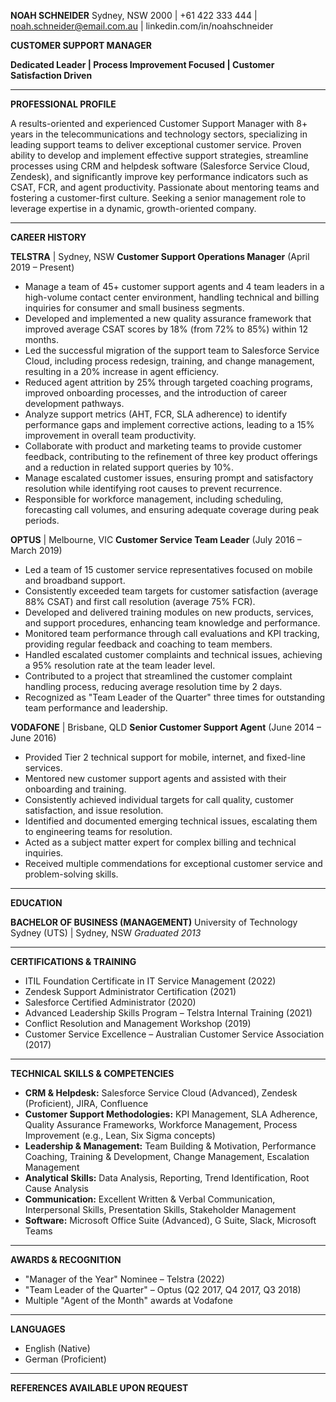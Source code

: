 **NOAH SCHNEIDER**
Sydney, NSW 2000 | +61 422 333 444 | noah.schneider@email.com.au | linkedin.com/in/noahschneider

**CUSTOMER SUPPORT MANAGER**

**Dedicated Leader | Process Improvement Focused | Customer Satisfaction Driven**

---

**PROFESSIONAL PROFILE**

A results-oriented and experienced Customer Support Manager with 8+ years in the telecommunications and technology sectors, specializing in leading support teams to deliver exceptional customer service. Proven ability to develop and implement effective support strategies, streamline processes using CRM and helpdesk software (Salesforce Service Cloud, Zendesk), and significantly improve key performance indicators such as CSAT, FCR, and agent productivity. Passionate about mentoring teams and fostering a customer-first culture. Seeking a senior management role to leverage expertise in a dynamic, growth-oriented company.

---

**CAREER HISTORY**

**TELSTRA** | Sydney, NSW
**Customer Support Operations Manager** (April 2019 – Present)

- Manage a team of 45+ customer support agents and 4 team leaders in a high-volume contact center environment, handling technical and billing inquiries for consumer and small business segments.
- Developed and implemented a new quality assurance framework that improved average CSAT scores by 18% (from 72% to 85%) within 12 months.
- Led the successful migration of the support team to Salesforce Service Cloud, including process redesign, training, and change management, resulting in a 20% increase in agent efficiency.
- Reduced agent attrition by 25% through targeted coaching programs, improved onboarding processes, and the introduction of career development pathways.
- Analyze support metrics (AHT, FCR, SLA adherence) to identify performance gaps and implement corrective actions, leading to a 15% improvement in overall team productivity.
- Collaborate with product and marketing teams to provide customer feedback, contributing to the refinement of three key product offerings and a reduction in related support queries by 10%.
- Manage escalated customer issues, ensuring prompt and satisfactory resolution while identifying root causes to prevent recurrence.
- Responsible for workforce management, including scheduling, forecasting call volumes, and ensuring adequate coverage during peak periods.

**OPTUS** | Melbourne, VIC
**Customer Service Team Leader** (July 2016 – March 2019)

- Led a team of 15 customer service representatives focused on mobile and broadband support.
- Consistently exceeded team targets for customer satisfaction (average 88% CSAT) and first call resolution (average 75% FCR).
- Developed and delivered training modules on new products, services, and support procedures, enhancing team knowledge and performance.
- Monitored team performance through call evaluations and KPI tracking, providing regular feedback and coaching to team members.
- Handled escalated customer complaints and technical issues, achieving a 95% resolution rate at the team leader level.
- Contributed to a project that streamlined the customer complaint handling process, reducing average resolution time by 2 days.
- Recognized as "Team Leader of the Quarter" three times for outstanding team performance and leadership.

**VODAFONE** | Brisbane, QLD
**Senior Customer Support Agent** (June 2014 – June 2016)

- Provided Tier 2 technical support for mobile, internet, and fixed-line services.
- Mentored new customer support agents and assisted with their onboarding and training.
- Consistently achieved individual targets for call quality, customer satisfaction, and issue resolution.
- Identified and documented emerging technical issues, escalating them to engineering teams for resolution.
- Acted as a subject matter expert for complex billing and technical inquiries.
- Received multiple commendations for exceptional customer service and problem-solving skills.

---

**EDUCATION**

**BACHELOR OF BUSINESS (MANAGEMENT)**
University of Technology Sydney (UTS) | Sydney, NSW
_Graduated 2013_

---

**CERTIFICATIONS & TRAINING**

- ITIL Foundation Certificate in IT Service Management (2022)
- Zendesk Support Administrator Certification (2021)
- Salesforce Certified Administrator (2020)
- Advanced Leadership Skills Program – Telstra Internal Training (2021)
- Conflict Resolution and Management Workshop (2019)
- Customer Service Excellence – Australian Customer Service Association (2017)

---

**TECHNICAL SKILLS & COMPETENCIES**

- **CRM & Helpdesk:** Salesforce Service Cloud (Advanced), Zendesk (Proficient), JIRA, Confluence
- **Customer Support Methodologies:** KPI Management, SLA Adherence, Quality Assurance Frameworks, Workforce Management, Process Improvement (e.g., Lean, Six Sigma concepts)
- **Leadership & Management:** Team Building & Motivation, Performance Coaching, Training & Development, Change Management, Escalation Management
- **Analytical Skills:** Data Analysis, Reporting, Trend Identification, Root Cause Analysis
- **Communication:** Excellent Written & Verbal Communication, Interpersonal Skills, Presentation Skills, Stakeholder Management
- **Software:** Microsoft Office Suite (Advanced), G Suite, Slack, Microsoft Teams

---

**AWARDS & RECOGNITION**

- "Manager of the Year" Nominee – Telstra (2022)
- "Team Leader of the Quarter" – Optus (Q2 2017, Q4 2017, Q3 2018)
- Multiple "Agent of the Month" awards at Vodafone

---

**LANGUAGES**

- English (Native)
- German (Proficient)

---

**REFERENCES AVAILABLE UPON REQUEST**
